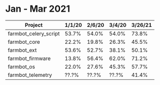 # Jan - Mar 2021

| Project               |1/1/20 |2/6/20 |3/4/20 |3/26/21|
|-----------------------|-------|-------|-------|-------|
| farmbot_celery_script | 53.7% | 54.0% |54.0%  |73.8%  |
| farmbot_core          | 22.2% | 19.8% |26.3%  |45.5%  |
| farmbot_ext           | 53.6% | 52.7% |38.1%  |50.1%  |
| farmbot_firmware      | 13.8% | 56.4% |62.0%  |71.2%  |
| farmbot_os            | 22.0% | 27.6% |45.3%  |57.7%  |
| farmbot_telemetry     | ??.?% | ??.?% |??.?%  |41.4%  |

